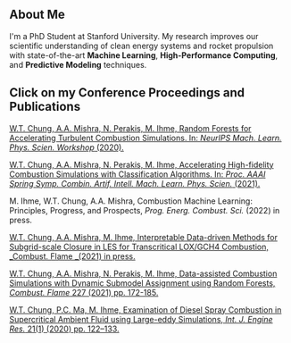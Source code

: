 ## About Me
I'm a PhD Student at Stanford University. My research improves our scientific understanding of clean energy systems and rocket propulsion with state-of-the-art **Machine Learning**, **High-Performance Computing**, and **Predictive Modeling** techniques.

## Click on my Conference Proceedings and Publications
[W.T. Chung, A.A. Mishra, N. Perakis, M. Ihme, Random Forests for Accelerating Turbulent Combustion Simulations. In: _NeurIPS Mach. Learn. Phys. Scien. Workshop_ (2020).](https://ml4physicalsciences.github.io/2020/files/NeurIPS_ML4PS_2020_81.pdf)

[W.T. Chung, A.A. Mishra, N. Perakis, M. Ihme, Accelerating High-fidelity Combustion Simulations with Classification Algorithms. In: _Proc. AAAI Spring Symp. Combin. Artif. Intell. Mach. Learn. Phys. Scien._ (2021).](http://ceur-ws.org/Vol-2964/article_196.pdf)

M. Ihme, W.T. Chung, A.A. Mishra, Combustion Machine Learning: Principles, Progress, and Prospects, _Prog. Energ. Combust. Sci._ (2022) in press.

[W.T. Chung, A.A. Mishra,  M. Ihme, Interpretable Data-driven Methods for Subgrid-scale Closure in LES for Transcritical LOX/GCH4 Combustion, _Combust. Flame _(2021) in press.](http://web.stanford.edu/group/ihmegroup/cgi-bin/MatthiasIhme/wp-content/papercite-data/pdf/chung2021sgs.pdf)
    
[W.T. Chung, A.A. Mishra, N. Perakis, M. Ihme, Data-assisted Combustion Simulations with Dynamic Submodel Assignment using Random Forests, _Combust. Flame_  227  (2021) pp. 172-185.](http://web.stanford.edu/group/ihmegroup/cgi-bin/MatthiasIhme/wp-content/papercite-data/pdf/chung2021data.pdf)

[W.T. Chung, P.C. Ma, M. Ihme, Examination of Diesel Spray Combustion in Supercritical Ambient Fluid using Large-eddy Simulations, _Int. J. Engine Res._ 21(1) (2020) pp. 122–133.](http://web.stanford.edu/group/ihmegroup/cgi-bin/MatthiasIhme/wp-content/papercite-data/pdf/chung2019examination.pdf)
